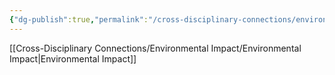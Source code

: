 ```yaml
---
{"dg-publish":true,"permalink":"/cross-disciplinary-connections/environmental-impact/carbon-footprint-comparison/"}
---
```


[[Cross-Disciplinary Connections/Environmental Impact/Environmental Impact\|Environmental Impact]]
